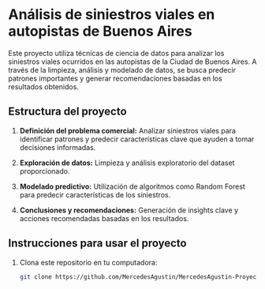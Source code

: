 # Análisis de siniestros viales en autopistas de Buenos Aires

Este proyecto utiliza técnicas de ciencia de datos para analizar los siniestros viales ocurridos en las autopistas de la Ciudad de Buenos Aires. A través de la limpieza, análisis y modelado de datos, se busca predecir patrones importantes y generar recomendaciones basadas en los resultados obtenidos.

## Estructura del proyecto

1. **Definición del problema comercial:**
   Analizar siniestros viales para identificar patrones y predecir características clave que ayuden a tomar decisiones informadas.

2. **Exploración de datos:**
   Limpieza y análisis exploratorio del dataset proporcionado.

3. **Modelado predictivo:**
   Utilización de algoritmos como Random Forest para predecir características de los siniestros.

4. **Conclusiones y recomendaciones:**
   Generación de insights clave y acciones recomendadas basadas en los resultados.

## Instrucciones para usar el proyecto

1. Clona este repositorio en tu computadora:
   ```bash
   git clone https://github.com/MercedesAgustin/MercedesAgustin-Proyecto_ParteIII_Agustin.git
